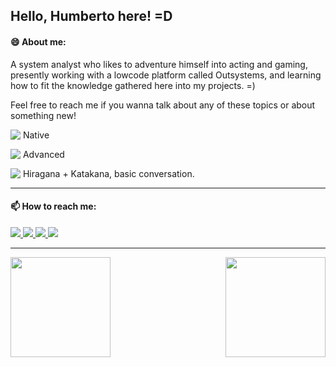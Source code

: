 ## Hello, Humberto here! =D

#### 😄 About me:
A system analyst who likes to adventure himself into acting and gaming, presently working with a lowcode platform called Outsystems, and learning how to fit the knowledge gathered here into my projects. =) 

Feel free to reach me if you wanna talk about any of these topics or about something new!

<p><img align="top" src="https://www.countryflags.io/br/shiny/24.png"> Native</p>
<p><img align="top" src="https://www.countryflags.io/us/shiny/24.png"> Advanced</p>
<p><img align="top" src="https://www.countryflags.io/jp/shiny/24.png"> Hiragana + Katakana, basic conversation.</p> 
<hr />

#### 📫 How to reach me:
<a href="https://includestudio.com.br" target="_blank">
  <img src="https://img.shields.io/badge/-Include_Studio-%23f33?style=for-the-badge&logoColor=white" target="_blank">
</a>
<a href="https://www.linkedin.com/in/matiashumberto/" target="_blank">
  <img src="https://img.shields.io/badge/-LinkedIn-%230077B5?style=for-the-badge&logo=linkedin&logoColor=white" target="_blank">
</a>
<a href = "mailto:humberto.matiasf@gmail.com">
  <img src="https://img.shields.io/badge/-Gmail-%23EA4335?style=for-the-badge&logo=gmail&logoColor=white" target="_blank">
</a>
<a href="https://www.outsystems.com/profile/p0lqqbsdoy/" target="_blank">
  <img src="https://img.shields.io/badge/-Outsystems-%23f22800?style=for-the-badge&logoColor=white" target="_blank">
</a>
<hr />

<img align="left" height="160em" src="https://github-readme-stats.vercel.app/api?username=betomatias&show_icons=true&theme=dracula&include_all_commits=true&count_private=true"/>
<img align="right" height="160em" src="https://github-readme-stats.vercel.app/api/top-langs/?username=betomatias&layout=compact&langs_count=7&theme=dracula"/>

